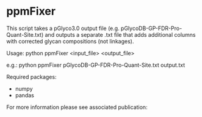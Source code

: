 # ppmFixer
This script takes a pGlyco3.0 output file (e.g. pGlycoDB-GP-FDR-Pro-Quant-Site.txt)
and outputs a separate .txt file that adds additional columns with corrected
glycan compositions (not linkages).

Usage: python ppmFixer <input_file> <output_file>

e.g.: python ppmFixer pGlycoDB-GP-FDR-Pro-Quant-Site.txt output.txt

Required packages:
- numpy
- pandas

For more information please see associated publication:
